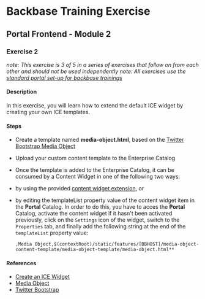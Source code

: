 # Backbase Training Exercise

## Portal Frontend - Module 2

### Exercise 2

_note: This exercise is 3 of 5 in a series of exercises that follow on from each other and should not be used independently_
_note: All exercises use the [standard portal set-up for backbase trainings](https://my.backbase.com/resources/how-to-guides/getting-your-first-launchpad-based-portal-set-up/)_

#### Description

In this exercise, you will learn how to extend the default ICE widget by creating your own ICE templates.

#### Steps

 - Create a template named **media-object.html**, based on the [Twitter Bootstrap Media Object](http://getbootstrap.com/components/#media)

 - Upload your custom content template to the Enterprise Catalog

 - Once the template is added to the Enterprise Catalog, it can be consumed by a Content Widget in one of the following two ways:

  - by using the provided [content widget extension](../pf2e2-widget-content), or 

  - by editing the templateList property value of the content widget item in the **Portal** Catalog. In order to do this, you have to acces the **Portal** Catalog, activate the content widget if it hasn't been activated previously, click on the `Settings` icon of the widget, switch to the `Properties` tab, and finally add the following string at the end of the `templateList` property value:
 
     ``` 
     ,Media Object,$(contextRoot)/static/features/[BBHOST]/media-object-content-template/media-object-template/media-object.html**
     ```

#### References

 - [Create an ICE Widget](https://my.backbase.com/docs/product-documentation/documentation/portal/5.6.1/icewidgets_customize.html)
 - [Media Object](http://getbootstrap.com/components/#media)
 - [Twitter Bootstrap](http://getbootstrap.com/)
